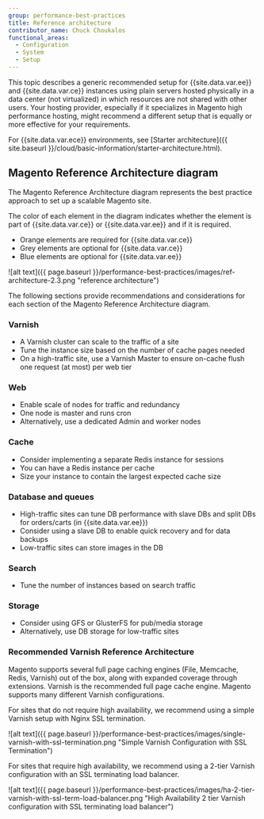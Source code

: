 ```yaml
---
group: performance-best-practices
title: Reference architecture
contributor_name: Chuck Choukalos
functional_areas:
  - Configuration
  - System
  - Setup
---
```


This topic describes a generic recommended setup for {{site.data.var.ee}} and {{site.data.var.ce}} instances using plain servers hosted physically in a data center (not virtualized) in which resources are not shared with other users. Your hosting provider, especially if it specializes in Magento high performance hosting, might recommend a different setup that is equally or more effective for your requirements.

For {{site.data.var.ece}} environments, see [Starter architecture]({{ site.baseurl }}/cloud/basic-information/starter-architecture.html).

## Magento Reference Architecture diagram

The Magento Reference Architecture diagram represents the best practice approach to set up a scalable Magento site.

The color of each element in the diagram indicates whether the element is part of {{site.data.var.ce}} or {{site.data.var.ee}} and if it is required.

*  Orange elements are required for {{site.data.var.ce}}
*  Grey elements are optional for {{site.data.var.ce}}
*  Blue elements are optional for {{site.data.var.ee}}

![alt text]({{ page.baseurl }}/performance-best-practices/images/ref-architecture-2.3.png "reference architecture")

The following sections provide recommendations and considerations for each section of the Magento Reference Architecture diagram.

### Varnish

*  A Varnish cluster can scale to the traffic of a site
*  Tune the instance size based on the number of cache pages needed
*  On a high-traffic site, use a Varnish Master to ensure on-cache flush one request (at most) per web tier

### Web

*  Enable scale of nodes for traffic and redundancy
*  One node is master and runs cron
*  Alternatively, use a dedicated Admin and worker nodes

### Cache

*  Consider implementing a separate Redis instance for sessions
*  You can have a Redis instance per cache
*  Size your instance to contain the largest expected cache size

### Database and queues

*  High-traffic sites can tune DB performance with slave DBs and split DBs for orders/carts (in {{site.data.var.ee}})
*  Consider using a slave DB to enable quick recovery and for data backups
*  Low-traffic sites can store images in the DB

### Search

*  Tune the number of instances based on search traffic

### Storage

*  Consider using GFS or GlusterFS for pub/media storage
*  Alternatively, use DB storage for low-traffic sites

### Recommended Varnish Reference Architecture

Magento supports several full page caching engines (File, Memcache, Redis, Varnish) out of the box, along with expanded coverage through extensions. Varnish is the recommended full page cache engine.  Magento supports many different Varnish configurations.

For sites that do not require high availability, we recommend using a simple Varnish setup with Nginx SSL termination.

![alt text]({{ page.baseurl }}/performance-best-practices/images/single-varnish-with-ssl-termination.png "Simple Varnish Configuration with SSL Termination")

For sites that require high availability, we recommend using a 2-tier Varnish configuration with an SSL terminating load balancer.

![alt text]({{ page.baseurl }}/performance-best-practices/images/ha-2-tier-varnish-with-ssl-term-load-balancer.png "High Availability 2 tier Varnish configuration with SSL terminating load balancer")
